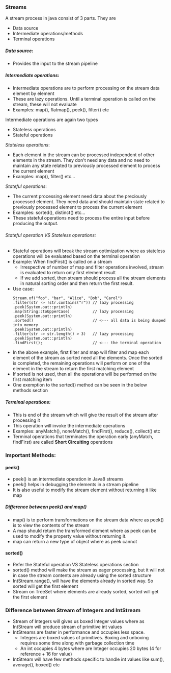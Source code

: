 ### Streams

A stream process in java consist of 3 parts. They are
* Data source
* Intermediate operations/methods
* Terminal operations

##### Data source: 
* Provides the input to the stream pipeline
  
##### Intermediate operations:
* Intermediate operations are to perform processing on the stream data element by element
* These are lazy operations. Until a terminal operation is called on the stream, these will not evaluate
* Examples: map(), flatmap(), peek(), filter() etc 

Intermediate operations are again two types
* Stateless operations
* Stateful operations

_Stateless operations_: 
* Each element in the stream can be processed independent of other elements in the stream. They don't need any data and no need to maintain any state related to previously processed element to process the current element 
* Examples: map(), filter() etc...

_Stateful operations_: 
* The current processing element need data about the preciously processed element. They need data and should maintain state related to previously processed element to process the current element 
* Examples: sorted(), distinct() etc...
* These stateful operations need to process the entire input before producing the output.

###### Stateful operation VS Stateless operations:
* Stateful operations will break the stream optimization where as stateless operations will be evaluated based on the terminal operation
* Example: When findFirst() is called on a stream 
  * Irrespective of number of map and filter operations involved, stream is evaluated to return only first element result 
  * If we add sorted, then stream should process all the stream elements in natural sorting order and then return the first result.
* Use case:
    ```
    Stream.of("foo", "bar", "Alice", "Bob", "Carol")
    .filter(str -> !str.contains("r")) // lazy processing
    .peek(System.out::println)
    .map(String::toUpperCase)          // lazy processing
    .peek(System.out::println)
    .sorted()                          // <--- all data is being dumped into memory
    .peek(System.out::println)
    .filter(str -> str.length() > 3)   // lazy processing
    .peek(System.out::println)
    .findFirst();                      // <--- the terminal operation    
    ```
* In the above example, first filter and map will filter and map each element of the stream as sorted need all the elements. Once the sorted is completed, the remaining operations will perform on one of the element in the stream to return the first matching element
* If sorted is not used, then all the operations will be performed on the first matching item
* One exemption to the sorted() method can be seen in the below methods section

  
##### Terminal operations: 
* This is end of the stream which will give the result of the stream after processing it
* This operation will invoke the intermediate operations
* Examples: anyMatch(), noneMatch(), findFirst(), reduce(), collect() etc 
* Terminal operations that terminates the operation early (anyMatch, findFirst) are called **Short Circuiting** operations

### Important Methods:
#### peek()
* peek() is an intermediate operation in Java8 streams
* peek() helps in debugging the elements in a stream pipeline
* It is also useful to modify the stream element without returning it like map

##### Difference between peek() and map()
* map() is to perform transformations on the stream data where as peek() is to view the contents of the stream 
* A map should return the transformed element where as peek can be used to modify the property value without returning it.
* map can return a new type of object where as peek cannot

#### sorted()
* Refer the Stateful operation VS Stateless operations section
* sorted() method will make the stream as eager processing, but it will not in case the stream contents are already using the sorted structure
* IntStream.range(), will have the elements already in sorted way. So sorted will get the first element
* Stream on TreeSet where elements are already sorted, sorted will get the first element

### Difference between Stream of Integers and IntStream
* Stream of Integers will gives us boxed Integer values where as IntStream will produce stream of primitive int values
* IntStreams are faster in performance and occupies less space. 
  * Integers are boxed values of primitives. Boxing and unboxing requires some time along with garbage collection time
  * An int occupies 4 bytes where are Integer occupies 20 bytes (4 for reference + 16 for value)
* IntStream will have few methods specific to handle int values like sum(), average(), boxed() etc


